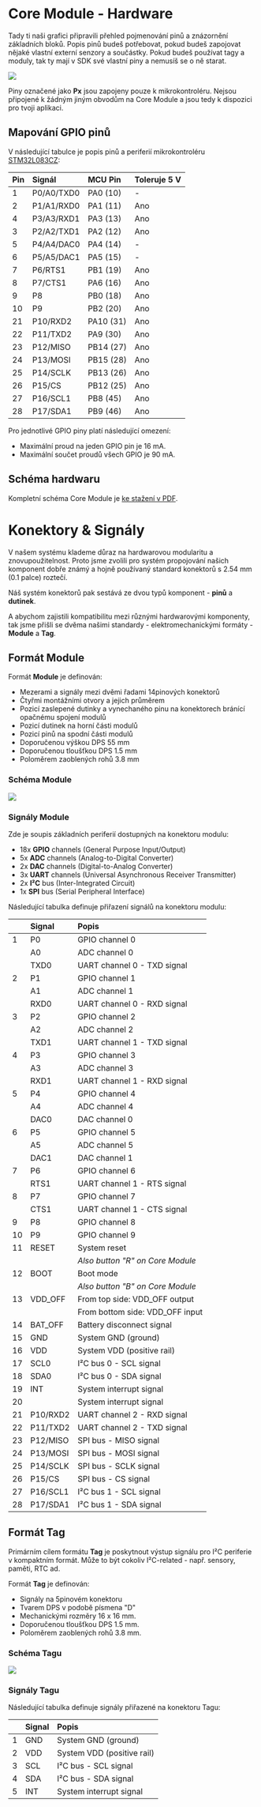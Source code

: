 # Core Module - Hardware

<!-- toc -->

Tady ti naši grafici připravili přehled pojmenování pinů a znázornění základních bloků.
Popis pinů budeš potřebovat, pokud budeš zapojovat nějaké vlastní externí senzory a součástky.
Pokud budeš používat tagy a moduly, tak ty mají v SDK své vlastní piny a nemusíš se o ně starat.


![](core-module.png)

Piny označené jako **Px** jsou zapojeny pouze k mikrokontroléru.
Nejsou připojené k žádným jiným obvodům na Core Module a jsou tedy k dispozici pro tvoji aplikaci.


## Mapování GPIO pinů


V následující tabulce je popis pinů a periferií mikrokontroléru [STM32L083CZ](http://www.st.com/en/microcontrollers/stm32l083cz.html):


| Pin | Signál     | MCU Pin      | Toleruje 5 V |
| --- | :--------- | :----------- | :----------- |
|   1 | P0/A0/TXD0 | PA0  (10)    | -            |
|   2 | P1/A1/RXD0 | PA1  (11)    | Ano          |
|   4 | P3/A3/RXD1 | PA3  (13)    | Ano          |
|   3 | P2/A2/TXD1 | PA2  (12)    | Ano          |
|   5 | P4/A4/DAC0 | PA4  (14)    | -            |
|   6 | P5/A5/DAC1 | PA5  (15)    | -            |
|   7 | P6/RTS1    | PB1  (19)    | Ano          |
|   8 | P7/CTS1    | PA6  (16)    | Ano          |
|   9 | P8         | PB0  (18)    | Ano          |
|  10 | P9         | PB2  (20)    | Ano          |
|  21 | P10/RXD2   | PA10 (31)    | Ano          |
|  22 | P11/TXD2   | PA9  (30)    | Ano          |
|  23 | P12/MISO   | PB14 (27)    | Ano          |
|  24 | P13/MOSI   | PB15 (28)    | Ano          |
|  25 | P14/SCLK   | PB13 (26)    | Ano          |
|  26 | P15/CS     | PB12 (25)    | Ano          |
|  27 | P16/SCL1   | PB8  (45)    | Ano          |
|  28 | P17/SDA1   | PB9  (46)    | Ano          |


Pro jednotlivé GPIO piny platí následující omezení:

* Maximální proud na jeden GPIO pin je 16 mA.
* Maximální součet proudů všech GPIO je 90 mA.


## Schéma hardwaru


Kompletní schéma Core Module je [ke stažení v PDF](https://github.com/bigclownlabs/bc-hardware/raw/master/out/bc-module-core/bc-module-core-rev-1-3-sch.pdf).

# Konektory & Signály


V našem systému klademe důraz na hardwarovou modularitu a znovupoužitelnost.
Proto jsme zvolili pro systém propojování našich komponent dobře známý a hojně používaný standard konektorů s 2.54 mm (0.1 palce) roztečí.


Náš systém konektorů pak sestává ze dvou typů komponent - **pinů** a **dutinek**.


A abychom zajistili kompatibilitu mezi různými hardwarovými komponenty, tak jsme přišli se dvěma našimi standardy - elektromechanickými formáty - **Module** a **Tag**.


## Formát Module


Formát **Module** je definován:


* Mezerami a signály mezi dvěmi řadami 14pinových konektorů
* Čtyřmi montážními otvory a jejich průměrem
* Pozicí zaslepené dutinky a vynechaného pinu na konektorech bránící opačnému spojení modulů
* Pozicí dutinek na horní části modulů
* Pozicí pinů na spodní části modulů
* Doporučenou výškou DPS 55 mm
* Doporučenou tloušťkou DPS 1.5 mm
* Poloměrem zaoblených rohů 3.8 mm


### Schéma Module


![](module.png)


### Signály Module


Zde je soupis základních periferií dostupných na konektoru modulu:


* 18x **GPIO** channels (General Purpose Input/Output)
* 5x **ADC** channels (Analog-to-Digital Converter)
* 2x **DAC** channels (Digital-to-Analog Converter)
* 3x **UART** channels (Universal Asynchronous Receiver Transmitter)
* 2x **I²C** bus (Inter-Integrated Circuit)
* 1x **SPI** bus (Serial Peripheral Interface)


Následující tabulka definuje přiřazení signálů na konektoru modulu:


|     | Signal   | Popis                       |
| --- | :------- | :-------------------------------- |
| 1   | P0       | GPIO channel 0                    |
|     | A0       | ADC channel 0                     |
|     | TXD0     | UART channel 0 - TXD signal       |
| 2   | P1       | GPIO channel 1                    |
|     | A1       | ADC channel 1                     |
|     | RXD0     | UART channel 0 - RXD signal       |
| 3   | P2       | GPIO channel 2                    |
|     | A2       | ADC channel 2                     |
|     | TXD1     | UART channel 1 - TXD signal       |
| 4   | P3       | GPIO channel 3                    |
|     | A3       | ADC channel 3                     |
|     | RXD1     | UART channel 1 - RXD signal       |
| 5   | P4       | GPIO channel 4                    |
|     | A4       | ADC channel 4                     |
|     | DAC0     | DAC channel 0                     |
| 6   | P5       | GPIO channel 5                    |
|     | A5       | ADC channel 5                     |
|     | DAC1     | DAC channel 1                     |
| 7   | P6       | GPIO channel 6                    |
|     | RTS1     | UART channel 1 - RTS signal       |
| 8   | P7       | GPIO channel 7                    |
|     | CTS1     | UART channel 1 - CTS signal       |
| 9   | P8       | GPIO channel 8                    |
| 10  | P9       | GPIO channel 9                    |
| 11  | RESET    | System reset                      |
|     |          | _Also button "R" on Core Module_  |
| 12  | BOOT     | Boot mode                         |
|     |          | _Also button "B" on Core Module_  |
| 13  | VDD_OFF  | From top side: VDD_OFF output     |
|     |          | From bottom side: VDD_OFF input   |
| 14  | BAT_OFF  | Battery disconnect signal         |
| 15  | GND      | System GND (ground)               |
| 16  | VDD      | System VDD (positive rail)        |
| 17  | SCL0     | I²C bus 0 - SCL signal            |
| 18  | SDA0     | I²C bus 0 - SDA signal            |
| 19  | INT      | System interrupt signal           |
| 20  |          | System interrupt signal           |
| 21  | P10/RXD2 | UART channel 2 - RXD signal       |
| 22  | P11/TXD2 | UART channel 2 - TXD signal       |
| 23  | P12/MISO | SPI bus - MISO signal             |
| 24  | P13/MOSI | SPI bus - MOSI signal             |
| 25  | P14/SCLK | SPI bus - SCLK signal             |
| 26  | P15/CS   | SPI bus - CS signal               |
| 27  | P16/SCL1 | I²C bus 1 - SCL signal            |
| 28  | P17/SDA1 | I²C bus 1 - SDA signal            |


## Formát Tag


Primárním cílem formátu **Tag** je poskytnout výstup signálu pro I²C periferie v kompaktním formát.
Může to být cokoliv I²C-related - např. sensory, paměti, RTC ad.


Formát **Tag** je definován:


* Signály na 5pinovém konektoru
* Tvarem DPS v podobě písmena "D"
* Mechanickými rozměry 16 x 16 mm.
* Doporučenou tloušťkou DPS 1.5 mm.
* Poloměrem zaoblených rohů 3.8 mm.


### Schéma Tagu


![](tag.png)


### Signály Tagu


Následující tabulka definuje signály přiřazené na konektoru Tagu:


|     | Signal | Popis                |
| --- | :----- | :------------------------- |
| 1   | GND    | System GND (ground)        |
| 2   | VDD    | System VDD (positive rail) |
| 3   | SCL    | I²C bus - SCL signal       |
| 4   | SDA    | I²C bus - SDA signal       |
| 5   | INT    | System interrupt signal    |
